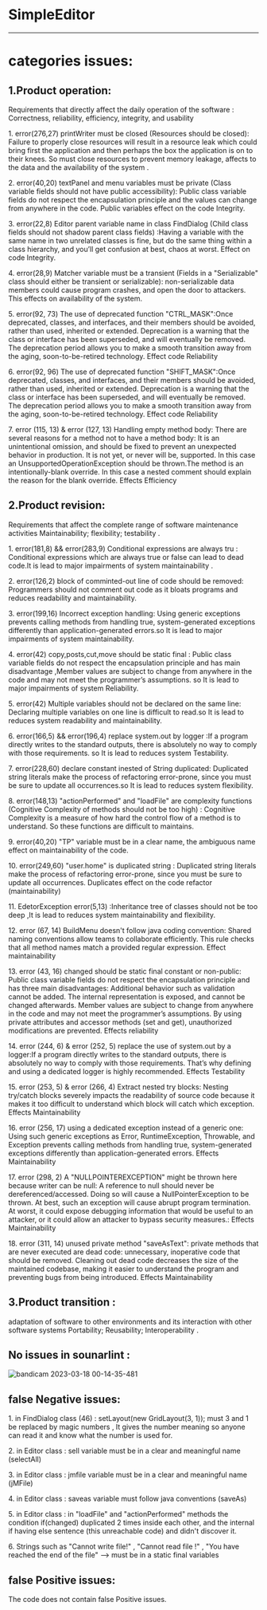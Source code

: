 # SimpleEditor

---------
# categories issues:

## 1.Product operation:
<p> Requirements that directly affect the daily operation of the software :
Correctness, reliability, efficiency, integrity, and usability</p>
 <p>1. error(276,27) printWriter must be closed (Resources should be closed): Failure to properly close resources will result in a resource leak which could bring first the application and then perhaps the box the application is on to their knees. So must close resources to prevent memory leakage, affects to the data and the availability of the system . </p>
<p>2. error(40,20) textPanel and menu variables must be private (Class variable fields should not have public accessibility): Public class variable fields do not respect the encapsulation principle and the values can change from anywhere in the code. Public variables effect on the code Integrity. </p>
<p>3. error(22,8) Editor parent variable name in class FindDialog (Child class fields should not shadow parent class fields) :Having a variable with the same name in two unrelated classes is fine, but do the same thing within a class hierarchy, and you’ll get confusion at best, chaos at worst. Effect on code Integrity.  </p>
<p>4. error(28,9) Matcher variable must be a transient (Fields in a "Serializable" class should either be transient or serializable): non-serializable data members could cause program crashes, and open the door to attackers. This effects on availability of the system. </p>
<p>5. error(92, 73) The use of deprecated function "CTRL_MASK":Once deprecated, classes, and interfaces, and their members should be avoided, rather than used, inherited or extended. Deprecation is a warning that the class or interface has been superseded, and will eventually be removed. The deprecation period allows you to make a smooth transition away from the aging, soon-to-be-retired technology. Effect code Reliability</p>
<p>6. error(92, 96) The use of deprecated function "SHIFT_MASK":Once deprecated, classes, and interfaces, and their members should be avoided, rather than used, inherited or extended. Deprecation is a warning that the class or interface has been superseded, and will eventually be removed. The deprecation period allows you to make a smooth transition away from the aging, soon-to-be-retired technology. Effect code Reliability</p>
<p>7. error (115, 13) & error (127, 13) Handling empty method body: There are several reasons for a method not to have a method body: It is an unintentional omission, and should be fixed to prevent an unexpected behavior in production. It is not yet, or never will be, supported. In this case an UnsupportedOperationException should be thrown.The method is an intentionally-blank override. In this case a nested comment should explain the reason for the blank override. Effects Efficiency</p>


## 2.Product revision:
<p>Requirements that affect the complete range of software maintenance activities
 Maintainability;  flexibility;  testability .</P>
 <p>1. error(181,8) && error(283,9) Conditional expressions are always tru : 
 Conditional expressions which are always true or false can lead to dead code.It is lead to major impairments of system maintainability .</p>
  <p>2. error(126,2) block of comminted-out line of code should be removed: Programmers should not comment out code as it bloats programs and reduces readability and maintainability.</p>
  <p>3. error(199,16) Incorrect exception handling: Using generic exceptions prevents calling methods from handling true, system-generated exceptions differently than application-generated errors.so It is lead to major impairments of system maintainability.</p>
  <p>4. error(42) copy,posts,cut,move should be static final : Public class variable fields do not respect the encapsulation principle and has main disadvantage ,Member values are subject to change from anywhere in the code and may not meet the programmer’s assumptions. so It is lead to major impairments of system Reliability.</p>
<p>5. error(42) Multiple variables should not be declared on the same line: Declaring multiple variables on one line is difficult to read.so It is lead to reduces system readability and maintainability.</p>
<p>6. error(166,5) && error(196,4) replace system.out by logger :If a program directly writes to the standard outputs, there is absolutely no way to comply with those requirements. so It is lead to reduces system Testability.</p>
 <p>7. error(228,60) declare constant inested of String duplicated: Duplicated string literals make the process of refactoring error-prone, since you must be sure to update all occurrences.so It is lead to reduces system flexibility.</P>
 <p>8. error(148,13) "actionPerformed" and "loadFile" are complexity functions (Cognitive Complexity of methods should not be too high) : Cognitive Complexity is a measure of how hard the control flow of a method is to understand. So these functions are difficult to maintains.</p>
<p>9. error(40,20) "TP" variable must be in a clear name, the ambiguous name effect on maintainability of the code. </p>
<p>10. error(249,60) "user.home" is duplicated string : Duplicated string literals make the process of refactoring error-prone, since you must be sure to update all occurrences. Duplicates effect on the code refactor (maintainability) </p>
<p>11. EdetorException error(5,13) :Inheritance tree of classes should not be too deep ,It is lead to reduces system maintainability and flexibility.
<p>12. error (67, 14) BuildMenu doesn't follow java coding convention: Shared naming conventions allow teams to collaborate efficiently. This rule checks that all method names match a provided regular expression. Effect maintainability</p>
<p>13. error (43, 16) changed should be static final constant or non-public: Public class variable fields do not respect the encapsulation principle and has three main disadvantages: Additional behavior such as validation cannot be added. The internal representation is exposed, and cannot be changed afterwards. Member values are subject to change from anywhere in the code and may not meet the programmer’s assumptions. By using private attributes and accessor methods (set and get), unauthorized modifications are prevented. Effects reliability</p>
<p>14. error (244, 6) & error (252, 5) replace the use of system.out by a logger:If a program directly writes to the standard outputs, there is absolutely no way to comply with those requirements. That’s why defining and using a dedicated logger is highly recommended. Effects Testability</p>
<p>15. error (253, 5) & error (266, 4) Extract nested try blocks: Nesting try/catch blocks severely impacts the readability of source code because it makes it too difficult to understand which block will catch which exception. Effects Maintainability</p>
<p>16. error (256, 17) using a dedicated exception instead of a generic one: Using such generic exceptions as Error, RuntimeException, Throwable, and Exception prevents calling methods from handling true, system-generated exceptions differently than application-generated errors. Effects Maintainability</p>
<p>17. error (298, 2) A "NULLPOINTEREXCEPTION" might be thrown here because writer can be null: A reference to null should never be dereferenced/accessed. Doing so will cause a NullPointerException to be thrown. At best, such an exception will cause abrupt program termination. At worst, it could expose debugging information that would be useful to an attacker, or it could allow an attacker to bypass security measures.: Effects Maintainability</p>
<p>18. error (311, 14) unused private method "saveAsText": private methods that are never executed are dead code: unnecessary, inoperative code that should be removed. Cleaning out dead code decreases the size of the maintained codebase, making it easier to understand the program and preventing bugs from being introduced. Effects Maintainability</p>

## 3.Product transition :
<p> adaptation of software to other environments and its interaction with other software systems
Portability;  Reusability;  Interoperability .</p>

## No issues in sounarlint :
![bandicam 2023-03-18 00-14-35-481](https://user-images.githubusercontent.com/113710703/226062763-6b150116-8e02-4afa-9057-0064dd663107.jpg)

## false Negative issues:
 <p>1. in FindDialog class (46) : setLayout(new GridLayout(3, 1)); must 3 and 1 be replaced by magic numbers , It gives the number meaning so anyone can read it and know what the number is used for.</p>
 <P>2. in Editor class : sell variable must be in a clear and meaningful name (selectAll) </P>
 <P>3. in Editor class : jmfile variable must be in a clear and meaningful name (jMFile) </P> 
 <p>4.  in Editor class : saveas variable must follow java conventions (saveAs) </p>
 <P>5. in Editor class : in "loadFile" and "actionPerformed" methods the condition if(changed) duplicated 2 times inside each other, and the internal if having else sentence (this unreachable code) and didn't discover it. </P>
 <p>6. Strings such as "Cannot write file!" , "Cannot read file !" , "You have reached the end of the file" --> must be in a static final variables </p>

## false Positive issues:
The code does not contain false Positive issues.

